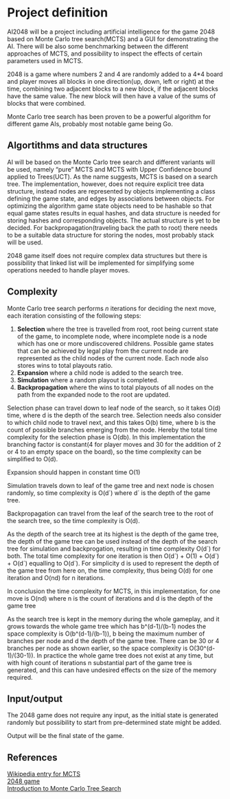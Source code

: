 # Project definition
AI2048 will be a project including artificial intelligence for the game 2048 based on Monte Carlo tree search(MCTS) and a GUI for demonstrating the AI. There will be also some benchmarking between the different approaches of MCTS, and possibility to inspect the effects of certain parameters used in MCTS.

2048 is a game where numbers 2 and 4 are randomly added to a 4*4 board and player moves all blocks in one direction(up, down, left or right) at the time, combining two adjacent blocks to a new block, if the adjacent blocks have the same value. The new block will then have a value of the sums of blocks that were combined.

Monte Carlo tree search has been proven to be a powerful algorithm for different game AIs, probably most notable game being Go. 
## Algortithms and data structures
AI will be based on the Monte Carlo tree search and different variants will be used, namely “pure” MCTS and MCTS with Upper Confidence bound applied to Trees(UCT). As the name suggests, MCTS is based on a search tree. The implementation, however, does not require explicit tree data structure, instead nodes are represented by objects implementing a class defining the game state, and edges by associations between objects. For optimizing the algorithm game state objects need to be hashable so that equal game states results in equal hashes, and data structure is needed for storing hashes and corresponding objects. The actual structure is yet to be decided. For backpropagation(traveling back the path to root) there needs to be a suitable data structure for storing the nodes, most probably stack will be used.

2048 game itself does not require complex data structures but there is possibility that linked list will be implemented for simplifying some operations needed to handle player moves.
## Complexity
Monte Carlo tree search performs *n* iterations for deciding the next move, each iteration consisting of the following steps:
1. **Selection** where the tree is travelled from root, root being current state of the game, to incomplete node, where incomplete node is a node which has one or more undiscovered childrens. Possible game states that can be achieved by legal play from the current node are represented as the child nodes of the current node. Each node also stores wins to total playouts ratio.
2. **Expansion** where a child node is added to the search tree.
3. **Simulation** where a random playout is completed.
4. **Backpropagation** where the wins to total playouts of all nodes on the path from the expanded node to the root are updated.

Selection phase can travel down to leaf node of the search, so it takes O(d) time, where d is the depth of the search tree. Selection needs also consider to which child node to travel next, and this takes O(b) time, where b is the count of possible branches emerging from the node. Hereby the total time complexity for the selection phase is O(db). In this implementation the branching factor is constant(4 for player moves and 30 for the addition of 2 or 4 to an empty space on the board), so the time complexity can be simplified to O(d).

Expansion should happen in constant time O(1)

Simulation travels down to leaf of the game tree and next node is chosen randomly, so time complexity is O(d´) where d´ is the depth of the game tree.

Backpropagation can travel from the leaf of the search tree to the root of the search tree, so the time complexity is O(d).

As the depth of the search tree at its highest is the depth of the game tree, the depth of the game tree can be used instead of the depth of the search tree for simulation and backprogation, resulting in time complexity O(d´) for both. The total time complexity for one iteration is then O(d´) + O(1) + O(d´) + O(d´) equalling to O(d´). For simplicity d is used to represent the depth of the game tree from here on, the time complexity, thus being O(d) for one iteration and O(nd) for n iterations.

In conclusion the time complexity for MCTS, in this implementation, for one move is O(nd) where n is the count of iterations and d is the depth of the game tree

As the search tree is kept in the memory during the whole gameplay, and it grows towards the whole game tree which has b^(d-1)/(b-1) nodes the space complexity is O(b^(d-1)/(b-1)), b being the maximum number of branches per node and d the depth of the game tree. There can be 30 or 4 branches per node as shown earlier, so the space complexity is O(30^(d-1)/(30-1)). In practice the whole game tree does not exist at any time, but with high count of iterations n substantial part of the game tree is generated, and this can have undesired effects on the size of the memory required.

## Input/output
The 2048 game does not require any input, as the initial state is generated randomly but possibility to start from pre-determined state might be added.

Output will be the final state of the game.

## References
[Wikipedia entry for MCTS](https://en.wikipedia.org/wiki/Monte_Carlo_tree_search)  
[2048 game](https://gabrielecirulli.github.io/2048/)  
[Introduction to Monte Carlo Tree Search](https://jeffbradberry.com/posts/2015/09/intro-to-monte-carlo-tree-search/)